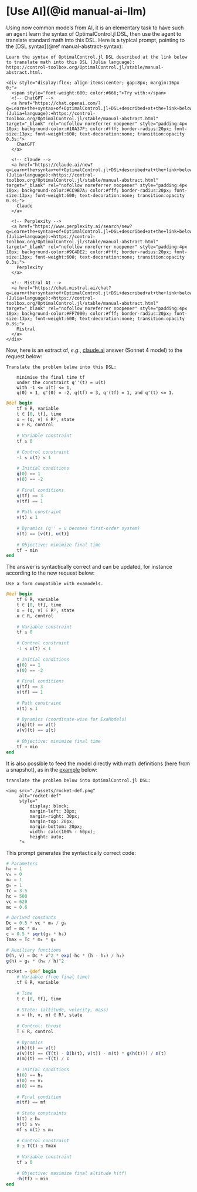 # [Use AI](@id manual-ai-llm)

Using now common models from AI, it is an elementary task to have such an agent learn the syntax of OptimalControl.jl DSL, then use the agent to translate standard math into this DSL. Here is a typical prompt, pointing to the [DSL syntax](@ref manual-abstract-syntax):

```text
Learn the syntax of OptimalControl.jl DSL described at the link below 
to translate math into this DSL (Julia language): 
https://control-toolbox.org/OptimalControl.jl/stable/manual-abstract.html.
```

```@raw html
<div style="display:flex; align-items:center; gap:8px; margin:16px 0;">
  <span style="font-weight:600; color:#666;">Try with:</span>
  <!-- ChatGPT -->
  <a href="https://chat.openai.com/?q=Learn+the+syntax+of+OptimalControl.jl+DSL+described+at+the+link+below+to+translate+math+into+this+DSL+(Julia+language):+https://control-toolbox.org/OptimalControl.jl/stable/manual-abstract.html" target="_blank" rel="nofollow noreferrer noopener" style="padding:4px 10px; background-color:#10A37F; color:#fff; border-radius:20px; font-size:13px; font-weight:600; text-decoration:none; transition:opacity 0.3s;">
    ChatGPT
  </a>

  <!-- Claude -->
  <a href="https://claude.ai/new?q=Learn+the+syntax+of+OptimalControl.jl+DSL+described+at+the+link+below+to+translate+math+into+this+DSL+(Julia+language):+https://control-toolbox.org/OptimalControl.jl/stable/manual-abstract.html" target="_blank" rel="nofollow noreferrer noopener" style="padding:4px 10px; background-color:#CC9B7A; color:#fff; border-radius:20px; font-size:13px; font-weight:600; text-decoration:none; transition:opacity 0.3s;">
    Claude
  </a>

  <!-- Perplexity -->
  <a href="https://www.perplexity.ai/search/new?q=Learn+the+syntax+of+OptimalControl.jl+DSL+described+at+the+link+below+to+translate+math+into+this+DSL+(Julia+language):+https://control-toolbox.org/OptimalControl.jl/stable/manual-abstract.html" target="_blank" rel="nofollow noreferrer noopener" style="padding:4px 10px; background-color:#9C4DE2; color:#fff; border-radius:20px; font-size:13px; font-weight:600; text-decoration:none; transition:opacity 0.3s;">
    Perplexity
  </a>

  <!-- Mistral AI -->
  <a href="https://chat.mistral.ai/chat?q=Learn+the+syntax+of+OptimalControl.jl+DSL+described+at+the+link+below+to+translate+math+into+this+DSL+(Julia+language):+https://control-toolbox.org/OptimalControl.jl/stable/manual-abstract.html" target="_blank" rel="nofollow noreferrer noopener" style="padding:4px 10px; background-color:#FF7000; color:#fff; border-radius:20px; font-size:13px; font-weight:600; text-decoration:none; transition:opacity 0.3s;">
    Mistral
  </a>
</div>
```

Now, here is an extract of, *e.g.*, [claude.ai](https://claude.ai) answer (Sonnet 4 model) to the request below:

```text
Translate the problem below into this DSL:

    minimise the final time tf 
    under the constraint q''(t) = u(t) 
    with -1 <= u(t) <= 1, 
    q(0) = 1, q'(0) = -2, q(tf) = 3, q'(tf) = 1, and q'(t) <= 1.
```

```julia
@def begin
    tf ∈ R, variable
    t ∈ [0, tf], time
    x = (q, v) ∈ R², state
    u ∈ R, control
    
    # Variable constraint
    tf ≥ 0
    
    # Control constraint
    -1 ≤ u(t) ≤ 1
    
    # Initial conditions
    q(0) == 1
    v(0) == -2
    
    # Final conditions  
    q(tf) == 3
    v(tf) == 1
    
    # Path constraint
    v(t) ≤ 1
    
    # Dynamics (q'' = u becomes first-order system)
    ẋ(t) == [v(t), u(t)]
    
    # Objective: minimize final time
    tf → min
end
```

The answer is syntactically correct and can be updated, for instance according to the new request below:

```text
Use a form compatible with examodels.
```

```julia
@def begin
    tf ∈ R, variable
    t ∈ [0, tf], time
    x = (q, v) ∈ R², state
    u ∈ R, control
    
    # Variable constraint
    tf ≥ 0
    
    # Control constraint
    -1 ≤ u(t) ≤ 1
    
    # Initial conditions
    q(0) == 1
    v(0) == -2
    
    # Final conditions  
    q(tf) == 3
    v(tf) == 1
    
    # Path constraint
    v(t) ≤ 1
    
    # Dynamics (coordinate-wise for ExaModels)
    ∂(q)(t) == v(t)
    ∂(v)(t) == u(t)
    
    # Objective: minimize final time
    tf → min
end
```

It is also possible to feed the model directly with math definitions (here from a snapshot), as in the [example](https://control-toolbox.org/OptimalControlProblems.jl/stable/problems/rocket.html) below:

```text
translate the problem below into OptimalControl.jl DSL:
```

```@raw html
<img src="./assets/rocket-def.png" 
     alt="rocket-def" 
     style="
         display: block;
         margin-left: 30px;
         margin-right: 30px;
         margin-top: 20px;
         margin-bottom: 20px;
         width: calc(100% - 60px);
         height: auto;
     ">

```

This prompt generates the syntactically correct code:

```julia
# Parameters
h₀ = 1
v₀ = 0
m₀ = 1
g₀ = 1
Tc = 3.5
hc = 500
vc = 620
mc = 0.6

# Derived constants
Dc = 0.5 * vc * m₀ / g₀
mf = mc * m₀
c = 0.5 * sqrt(g₀ * h₀)
Tmax = Tc * m₀ * g₀

# Auxiliary functions
D(h, v) = Dc * v^2 * exp(-hc * (h - h₀) / h₀)
g(h) = g₀ * (h₀ / h)^2

rocket = @def begin
    # Variable (free final time)
    tf ∈ R, variable
    
    # Time
    t ∈ [0, tf], time
    
    # State: (altitude, velocity, mass)
    x = (h, v, m) ∈ R³, state
    
    # Control: thrust
    T ∈ R, control
    
    # Dynamics
    ∂(h)(t) == v(t)
    ∂(v)(t) == (T(t) - D(h(t), v(t)) - m(t) * g(h(t))) / m(t)
    ∂(m)(t) == -T(t) / c
    
    # Initial conditions
    h(0) == h₀
    v(0) == v₀
    m(0) == m₀
    
    # Final condition
    m(tf) == mf
    
    # State constraints
    h(t) ≥ h₀
    v(t) ≥ v₀
    mf ≤ m(t) ≤ m₀
    
    # Control constraint
    0 ≤ T(t) ≤ Tmax
    
    # Variable constraint
    tf ≥ 0
    
    # Objective: maximize final altitude h(tf)
    -h(tf) → min
end
```